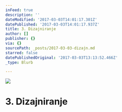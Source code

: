 ```yaml
---
inFeed: true
description: ''
dateModified: '2017-03-03T14:01:17.301Z'
datePublished: '2017-03-03T14:01:17.937Z'
title: 3. Dizajniranje
author: []
publisher: {}
via: {}
sourcePath: _posts/2017-03-03-dizajn.md
starred: false
datePublishedOriginal: '2017-03-03T13:13:52.466Z'
_type: Blurb

---
```

![](https://the-grid-user-content.s3-us-west-2.amazonaws.com/268960cf-1c73-4fc2-b8cd-1b3a04ff79c8.jpg)

# 3\. Dizajniranje